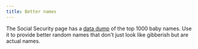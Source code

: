 ```yaml
---
title: Better names
---
```


The Social Security page has a [data dump][datadump] of the top 1000 baby names. Use it to provide better random names that don't just look like gibberish but are actual names.

[datadump]: http://www.ssa.gov/oact/babynames/limits.html
